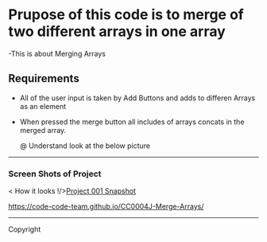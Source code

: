 # Prupose of this code is to merge of two different arrays in one array

-This is about Merging Arrays

## Requirements

- All of the user input is taken by Add Buttons and adds to differen Arrays as an element
- When pressed the merge button all includes of arrays concats in the merged array.
  
  @ Understand look at the below picture


-----------------------


### Screen Shots of Project


< How it looks !/>[Project 001 Snapshot](CC0004J-Merge-Arrays/out.gif)

https://code-code-team.github.io/CC0004J-Merge-Arrays/


----------------------- 


 

Copyright
